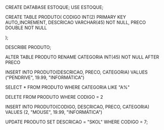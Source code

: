 CREATE DATABASE ESTOQUE;
USE ESTOQUE;

CREATE TABLE PRODUTO(
CODIGO INT(2) PRIMARY KEY  AUTO_INCREMENT,
DESCRICAO VARCHAR(45) NOT NULL,
PRECO DOUBLE NOT NULL

);

DESCRIBE PRODUTO;

ALTER TABLE PRODUTO RENAME CATEGORIA INT(45) NOT NULL AFTER PRECO

INSERT INTO PRODUTO(DESCRICAO, PRECO, CATEGORIA) VALUES ("PENDRIVE", 19.99, "INFORMÁTICA")


SELECT * FROM PRODUTO WHERE CATEGORIA LIKE "A%"


DELETE FROM PRODUTO WHERE CODIGO = 2


INSERT INTO PRODUTO(CODIGO, DESCRICAO, PRECO, CATEGORIA) VALUES (2, "MOUSE", 19.99, "INFORMÁTICA")

UPDATE PRODUTO SET DESCRICAO = "SKOL" WHERE CODIGO = 7;




